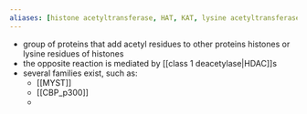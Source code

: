 ```yaml
---
aliases: [histone acetyltransferase, HAT, KAT, lysine acetyltransferase]
---
```

- group of proteins that add acetyl residues to other proteins histones or lysine residues of histones
- the opposite reaction is mediated by [[class 1 deacetylase|HDAC]]s
- several families exist, such as:
	- [[MYST]]
	- [[CBP_p300]]
	- 